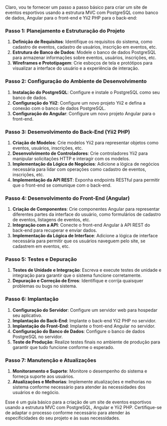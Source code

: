 Claro, vou te fornecer um passo a passo básico para criar um site de eventos esportivos usando a estrutura MVC com PostgreSQL como banco de dados, Angular para o front-end e Yii2 PHP para o back-end:

### Passo 1: Planejamento e Estruturação do Projeto
1. **Definição de Requisitos**: Identifique os requisitos do sistema, como cadastro de eventos, cadastro de usuários, inscrição em eventos, etc.
2. **Estrutura de Banco de Dados**: Modele o banco de dados PostgreSQL para armazenar informações sobre eventos, usuários, inscrições, etc.
3. **Wireframes e Prototipagem**: Crie esboços de tela e protótipos para visualizar a interface do usuário e a experiência de interação.

### Passo 2: Configuração do Ambiente de Desenvolvimento
1. **Instalação do PostgreSQL**: Configure e instale o PostgreSQL como seu banco de dados.
2. **Configuração do Yii2**: Configure um novo projeto Yii2 e defina a conexão com o banco de dados PostgreSQL.
3. **Configuração do Angular**: Configure um novo projeto Angular para o front-end.

### Passo 3: Desenvolvimento do Back-End (Yii2 PHP)
1. **Criação de Modelos**: Crie modelos Yii2 para representar objetos como eventos, usuários, inscrições, etc.
2. **Desenvolvimento de Controladores**: Crie controladores Yii2 para manipular solicitações HTTP e interagir com os modelos.
3. **Implementação da Lógica de Negócios**: Adicione a lógica de negócios necessária para lidar com operações como cadastro de eventos, inscrições, etc.
4. **Implementação da API REST**: Exponha endpoints RESTful para permitir que o front-end se comunique com o back-end.

### Passo 4: Desenvolvimento do Front-End (Angular)
1. **Criação de Componentes**: Crie componentes Angular para representar diferentes partes da interface do usuário, como formulários de cadastro de eventos, listagens de eventos, etc.
2. **Integração com a API**: Conecte o front-end Angular à API REST do back-end para recuperar e enviar dados.
3. **Implementação da Lógica de Interface**: Adicione a lógica de interface necessária para permitir que os usuários naveguem pelo site, se cadastrem em eventos, etc.

### Passo 5: Testes e Depuração
1. **Testes de Unidade e Integração**: Escreva e execute testes de unidade e integração para garantir que o sistema funcione corretamente.
2. **Depuração e Correção de Erros**: Identifique e corrija quaisquer problemas ou bugs no sistema.

### Passo 6: Implantação
1. **Configuração do Servidor**: Configure um servidor web para hospedar seu aplicativo.
2. **Implantação do Back-End**: Implante o back-end Yii2 PHP no servidor.
3. **Implantação do Front-End**: Implante o front-end Angular no servidor.
4. **Configuração do Banco de Dados**: Configure o banco de dados PostgreSQL no servidor.
5. **Teste de Produção**: Realize testes finais no ambiente de produção para garantir que tudo funcione conforme o esperado.

### Passo 7: Manutenção e Atualizações
1. **Monitoramento e Suporte**: Monitore o desempenho do sistema e forneça suporte aos usuários.
2. **Atualizações e Melhorias**: Implemente atualizações e melhorias no sistema conforme necessário para atender às necessidades dos usuários e do negócio.

Esse é um guia básico para a criação de um site de eventos esportivos usando a estrutura MVC com PostgreSQL, Angular e Yii2 PHP. Certifique-se de adaptar o processo conforme necessário para atender às especificidades do seu projeto e às suas necessidades.